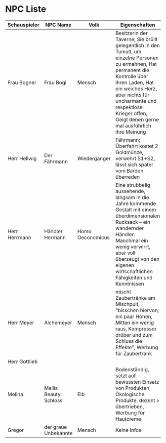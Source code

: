 # NPC Liste

| Schauspieler  |   NPC Name   | Volk | Eigenschaften |
| ------------- | ------------ | ------------- | --- |
| Frau Bogner | Frau Bogi | Mensch | Besitzerin der Taverne, Sie brüllt gelegentlich in den Tumult, um einzelne Personen zu ermahnen, Hat permanent die Kontrolle über ihren Laden, Hat ein weiches Herz, aber nichts für uncharmante und respektlose Krieger offen, Geigt denen gerne mal ausführlich ihre Meinung  |
| Herr Hellwig  | Der Fährmann | Wiedergänger | Fährmann; Überfahrt kostet 2 Goldmünze, verwehrt S1+S2, lässt sich später vom Barden überreden |
| Herr Herrmann | Händler Hermann  | Homo Oeconomicus | Eine strubbelig aussehende, langsam in die Jahre kommende Gestalt mit einem überdimensionalen Rucksack – ein wandernder Händler. Manchmal ein wenig verwirrt, aber voll überzeugt von den eigenen wirtschaftlichen Fähigkeiten und Kenntnissen |
| Herr Meyer    | Alchemeyer | Mensch | mischt Zaubertränke am Mischpult, "bisschen hiervon, ein paar Höhen, Mitten ein wenig raus, Kompressor drüber und zum Schluss die Effekte", Werbung für Zaubertrank     |
| Herr Gottlieb |      |          |     |
| Melina        | Mellis Beauty Schloss | Elb  | Bodenständig, setzt auf bewussten Einsatz von Produkten, Ökologische Produkte, dezent > übertrieben, Werbung für Hautcreme   |
| Gregor        | der graue Unbekannte | Mensch | Keine Infos |
